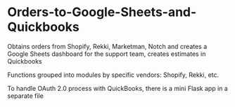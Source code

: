 # Orders-to-Google-Sheets-and-Quickbooks
Obtains orders from Shopify, Rekki, Marketman, Notch and creates a Google Sheets dashboard for the support team, creates estimates in Quickbooks

Functions grouped into modules by specific vendors: Shopify, Rekki, etc.

To handle OAuth 2.0 process with QuickBooks, there is a mini Flask app in a separate file
